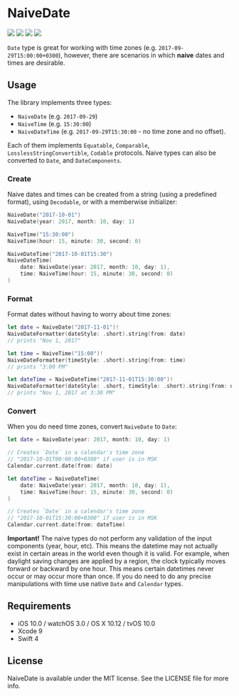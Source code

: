 #  NaiveDate

<p align="left">
<img src="https://img.shields.io/cocoapods/v/NaiveDate.svg?label=version">
<img src="https://img.shields.io/badge/supports-CocoaPods%20%7C%20Carthage%20%7C%20SwiftPM-green.svg">
<img src="https://img.shields.io/cocoapods/p/NaiveDate.svg?style=flat)">
<a href="https://travis-ci.org/kean/NaiveDate"><img src="https://img.shields.io/travis/kean/NaiveDate/master.svg"></a>
</p>

`Date` type is great for working with time zones (e.g. `2017-09-29T15:00:00+0300`), however, there are scenarios in which **naive** dates and times are desirable.


## Usage

The library implements three types:
- `NaiveDate` (e.g. `2017-09-29`)
- `NaiveTime` (e.g. `15:30:00`)
- `NaiveDateTime` (e.g. `2017-09-29T15:30:00` - no time zone and no offset).

Each of them implements `Equatable`, `Comparable`, `LosslessStringConvertible`, `Codable` protocols. Naive types can also be converted to  `Date`, and `DateComponents`.

### Create

Naive dates and times can be created from a string (using a predefined format), using `Decodable`, or with a memberwise initializer:

```swift
NaiveDate("2017-10-01")
NaiveDate(year: 2017, month: 10, day: 1)

NaiveTime("15:30:00")
NaiveTime(hour: 15, minute: 30, second: 0)

NaiveDateTime("2017-10-01T15:30")
NaiveDateTime(
    date: NaiveDate(year: 2017, month: 10, day: 1),
    time: NaiveTime(hour: 15, minute: 30, second: 0)
)
```

### Format

Format dates without having to worry about time zones:

```swift
let date = NaiveDate("2017-11-01")!
NaiveDateFormatter(dateStyle: .short).string(from: date)
// prints "Nov 1, 2017"

let time = NaiveTime("15:00")!
NaiveDateFormatter(timeStyle: .short).string(from: time)
// prints "3:00 PM"

let dateTime = NaiveDateTime("2017-11-01T15:30:00")!
NaiveDateFormatter(dateStyle: .short, timeStyle: .short).string(from: dateTime)
// prints "Nov 1, 2017 at 3:30 PM"
```

### Convert

When you do need time zones, convert `NaiveDate` to `Date`:

```swift
let date = NaiveDate(year: 2017, month: 10, day: 1)

// Creates `Date` in a calendar's time zone
// "2017-10-01T00:00:00+0300" if user is in MSK
Calendar.current.date(from: date)
```

```swift
let dateTime = NaiveDateTime(
    date: NaiveDate(year: 2017, month: 10, day: 1),
    time: NaiveTime(hour: 15, minute: 30, second: 0)
)

// Creates `Date` in a calendar's time zone
// "2017-10-01T15:30:00+0300" if user is in MSK
Calendar.current.date(from: dateTime)
```

**Important!** The naive types do not perform any validation of the input components (year, hour, etc). This means the datetime may not actually exist in certain areas in the world even though it is valid. For example, when daylight saving changes are applied by a region, the clock typically moves forward or backward by one hour. This means certain datetimes never occur or may occur more than once. If you do need to do any precise manipulations with time use native `Date` and `Calendar` types.

## Requirements

- iOS 10.0 / watchOS 3.0 / OS X 10.12 / tvOS 10.0
- Xcode 9
- Swift 4


## License

NaiveDate is available under the MIT license. See the LICENSE file for more info.
